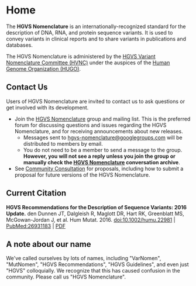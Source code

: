 # Home

The **HGVS Nomenclature** is an internationally-recognized standard for the description of DNA, RNA, and protein sequence variants.
It is used to convey variants in clinical reports and to share variants in publications and databases.

The HGVS Nomenclature is administered by the [HGVS Variant Nomenclature Committee (HVNC)](hvnc.md) under the auspices of the [Human Genome Organization (HUGO)](https://hugo-int.org/).

## Contact Us

Users of HGVS Nomenclature are invited to contact us to ask questions or get involved with its development.

* Join the [HGVS Nomenclature](https://groups.google.com/g/hgvs-nomenclature)
  group and mailing list. This is the preferred forum for discussing questions
  and issues regarding the HGVS Nomenclature, and for receiving announcements
  about new releases.
    * Messages sent to
      [hgvs-nomenclature@googlegroups.com](mailto:hgvs-nomenclature@googlegroups.com)
      will be distributed to members by email.
    * You do not need to be a member to send a message to the group. **However,
      you will not see a reply unless you join the group or manually check the
      [HGVS Nomenclature](https://groups.google.com/g/hgvs-nomenclature)
      conversation archive**.
* See [Community Consultation](consultation/index.md) for proposals, including
  how to submit a proposal for future versions of the HGVS Nomenclature.

## Current Citation

**HGVS Recommendations for the Description of Sequence Variants: 2016 Update.**
den Dunnen JT, Dalgleish R, Maglott DR, Hart RK, Greenblatt MS, McGowan-Jordan J, et al.
Hum Mutat. 2016. [doi:10.1002/humu.22981](http://dx.doi.org/10.1002/humu.22981) | [PubMed:26931183](https://www.ncbi.nlm.nih.gov/pubmed/26931183) | [PDF](http://onlinelibrary.wiley.com/doi/10.1002/humu.22981/pdf)

## A note about our name

We've called ourselves by lots of names, including "VarNomen", "MutNomen", "HGVS Recommendations", "HGVS Guidelines", and even just "HGVS" colloquially.
We recognize that this has caused confusion in the community.
Please call us "HGVS Nomenclature".
